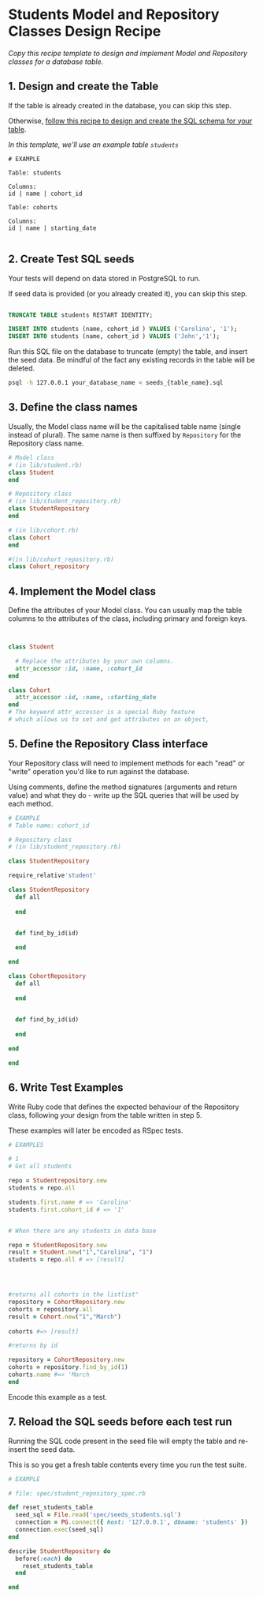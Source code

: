 # Students Model and Repository Classes Design Recipe

_Copy this recipe template to design and implement Model and Repository classes for a database table._

## 1. Design and create the Table

If the table is already created in the database, you can skip this step.

Otherwise, [follow this recipe to design and create the SQL schema for your table](./single_table_design_recipe_template.md).

*In this template, we'll use an example table `students`*

```
# EXAMPLE

Table: students

Columns:
id | name | cohort_id

Table: cohorts

Columns:
id | name | starting_date


```

## 2. Create Test SQL seeds

Your tests will depend on data stored in PostgreSQL to run.

If seed data is provided (or you already created it), you can skip this step.

```sql

TRUNCATE TABLE students RESTART IDENTITY; 

INSERT INTO students (name, cohort_id ) VALUES ('Carolina', '1');
INSERT INTO students (name, cohort_id ) VALUES ('John','1');

```

Run this SQL file on the database to truncate (empty) the table, and insert the seed data. Be mindful of the fact any existing records in the table will be deleted.

```bash
psql -h 127.0.0.1 your_database_name < seeds_{table_name}.sql
```

## 3. Define the class names

Usually, the Model class name will be the capitalised table name (single instead of plural). The same name is then suffixed by `Repository` for the Repository class name.

```ruby
# Model class
# (in lib/student.rb)
class Student
end

# Repository class
# (in lib/student_repository.rb)
class StudentRepository
end

# (in lib/cohort.rb)
class Cohort
end

#(in lib/cohort_repository.rb)
class Cohort_repository
```

## 4. Implement the Model class

Define the attributes of your Model class. You can usually map the table columns to the attributes of the class, including primary and foreign keys.

```ruby


class Student

  # Replace the attributes by your own columns.
  attr_accessor :id, :name, :cohort_id
end

class Cohort
  attr_accessor :id, :name, :starting_date
end
# The keyword attr_accessor is a special Ruby feature
# which allows us to set and get attributes on an object,

```


## 5. Define the Repository Class interface

Your Repository class will need to implement methods for each "read" or "write" operation you'd like to run against the database.

Using comments, define the method signatures (arguments and return value) and what they do - write up the SQL queries that will be used by each method.

```ruby
# EXAMPLE
# Table name: cohort_id

# Repository class
# (in lib/student_repository.rb)

class StudentRepository

require_relative'student'

class StudentRepository
  def all 
    
  end
  

  def find_by_id(id)

  end

end

class CohortRepository
  def all 
    
  end
  

  def find_by_id(id)
  
  end

end

end
```

## 6. Write Test Examples

Write Ruby code that defines the expected behaviour of the Repository class, following your design from the table written in step 5.

These examples will later be encoded as RSpec tests.

```ruby
# EXAMPLES

# 1
# Get all students

repo = Studentrepository.new
students = repo.all

students.first.name # => 'Carolina'
students.first.cohort_id # => '1'


# When there are any students in data base

repo = StudentRepository.new
result = Student.new("1","Carolina", "1")
students = repo.all # => [result]




#returns all cohorts in the listlist"
repository = CohortRepository.new
cohorts = repository.all
result = Cohort.new("1","March")
    
cohorts #=> [result]

#returns by id

repository = CohortRepository.new
cohorts = repository.find_by_id(1)
cohorts.name #=> 'March
end


```

Encode this example as a test.

## 7. Reload the SQL seeds before each test run

Running the SQL code present in the seed file will empty the table and re-insert the seed data.

This is so you get a fresh table contents every time you run the test suite.

```ruby
# EXAMPLE

# file: spec/student_repository_spec.rb

def reset_students_table
  seed_sql = File.read('spec/seeds_students.sql')
  connection = PG.connect({ host: '127.0.0.1', dbname: 'students' })
  connection.exec(seed_sql)
end

describe StudentRepository do
  before(:each) do 
    reset_students_table
  end

end
```
